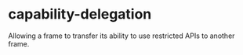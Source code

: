 # capability-delegation
Allowing a frame to transfer its ability to use restricted APIs to another frame.
